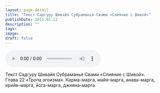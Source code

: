 ```yaml
---
layout: page-detail
title: "Текст Садгуру Шивайя Субраманья Свами «Слияние с Шивой»"
publishDate: 2011.01.12
description: ""
tags:
image:
draft: false
---
```


<audio title="2011.01.12 - Текст Садгуру Шивайя Субраманья Свами «Слияние с Шивой».mp3" src="https://filer-api.advayta.org/v1.0/public/files/73790" controls=""></audio>

 Текст Садгуру Шивайя Субраманья Свами «Слияние с Шивой».   
 Глава 22 «Тропа эгоизма». Карма-марга, майя-марга, анава-марга,  
 крийя-марга, йога-марга, джняна-марга.  

  
